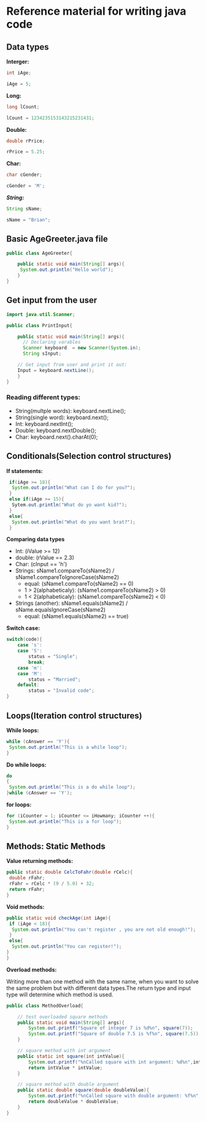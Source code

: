# Reference material for writing java code

## Data types

**Interger:**

```java
int iAge;

iAge = 5;
```

**Long:**

```java
long lCount;

lCount = 1234235153143215231431;
```

**Double:**

```java
double rPrice;

rPrice = 5.25;
```

**Char:**

```java
char cGender;

cGender = 'M';
```

***String:***

```java
String sName;

sName = "Brian";
```

## Basic AgeGreeter.java file

```java
public class AgeGreeter{

	public static void main(String[] args){
	 System.out.println("Hello world");	
	}
}
```

## Get input from the user

```java
import java.util.Scanner;

public class PrintInput{

	public static void main(String[] args){
	  // Declaring varables
	  Scanner keyboard  = new Scanner(System.in);
	  String sInput;

	// Get input from user and print it out:
	Input = keyboard.nextLine(); 
	}
}
```
### Reading different types:
- String(multple words): keyboard.nextLine();
- String(single word): keyboard.next(); 
- Int: keyboard.nextInt();
- Double: keyboard.nextDouble();
- Char: keyboard.next().charAt(0);

## Conditionals(Selection control structures)

**If statements:**

```java
 if(iAge >= 18){
  System.out.println("What can I do for you?"); 
 }
 else if(iAge >= 15){
  Sytem.out.println("What do yo want kid?");
 }
 else{
  System.out.println("What do you want brat?");
 }
```
**Comparing data types**
- Int: (iValue >= 12)
- double: (rValue == 2.3)
- Char: (cInput == 'h')
- Strings: sName1.compareTo(sName2) / sName1.compareToIgnoreCase(sName2)
	- equal: (sName1.compareTo(sName2) == 0)
	- 1 > 2(alphabeticaly): (sName1.compareTo(sName2) > 0)
	- 1 < 2(alphabeticaly): (sName1.compareTo(sName2) < 0)
- Strings (another): sName1.equals(sName2) / sName.equalsIgnoreCase(sName2)
	- equal: (sName1.equals(sName2) == true)

**Switch case:**

```java
switch(code){
	case 's':
	case 'S':
		status = "Single";
		break;
	case 'm':
	case 'M':
		status = "Married";
	default:
		status = "Invalid code";
}
```

## Loops(Iteration control structures)

**While loops:**

```java
while (cAnswer == 'Y'){
 System.out.println("This is a while loop");
}
```

**Do while loops:**

```java
do
{
 System.out.println("This is a do while loop");
}while (cAnswer == 'Y');
```

**for loops:**

```java
for (iCounter = 1; iCounter <= iHowmany; iCounter ++){
 System.out.println("This is a for loop");
}
```

## Methods: Static Methods

**Value returning methods:**

```java
public static double CelcToFahr(double rCelc){
 double rFahr;
 rFahr = rCelc * (9 / 5.0) + 32;
 return rFahr;
}
``` 

**Void methods:**

```java
public static void checkAge(int iAge){
 if (iAge < 18){
  System.out.println("You can't register , you are not old enough!");
 }
 else{
  System.out.println("You can register!");
}
}
```

**Overload methods:**

Writing more than one method with the same name, when you want to solve the same problem but with different data types.The return type and input type will determine which method is used.

```java
public class MethodOverload{

	// test overloaded square methods
	public static void main(String[] args){
		System.out.printf("Square of integer 7 is %d%n", square(7));
		System.out.printf("Square of double 7.5 is %f%n", square(7.5));
	}

	// square method with int argument
	public static int square(int intValue){
		System.out.printf("%nCalled square with int argument: %d%n",intValue);
		return intValue * intValue;
	}

	// square method with double argument
	public static double square(double doubleValue){
		System.out.printf("%nCalled square with double argument: %f%n",doubleValue);
		return doubleValue * doubleValue;
	}
}
```
